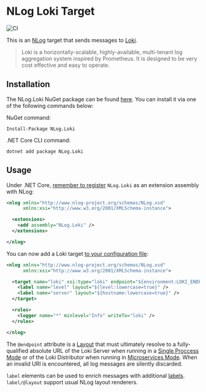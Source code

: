 # NLog Loki Target

![CI](https://github.com/anton-gogolev/nlog.loki/workflows/CI/badge.svg?branch=master)

This is an [NLog](https://nlog-project.org/) target that sends messages to [Loki](https://grafana.com/oss/loki/).

> Loki is a horizontally-scalable, highly-available, multi-tenant log aggregation system inspired by Prometheus. It is designed to be very cost effective and easy to operate.

## Installation

The NLog.Loki NuGet package can be found [here](https://www.nuget.org/packages/NLog.Loki). You can install it via one of the following commands below:

NuGet command:

    Install-Package NLog.Loki

.NET Core CLI command:

    dotnet add package NLog.Loki

## Usage

Under .NET Core, [remember to register](https://github.com/nlog/nlog/wiki/Register-your-custom-component) `NLog.Loki` as an extension assembly with NLog:

```xml
<nlog xmlns="http://www.nlog-project.org/schemas/NLog.xsd"
      xmlns:xsi="http://www.w3.org/2001/XMLSchema-instance">

  <extensions>
    <add assembly="NLog.Loki" />
  </extensions>

</nlog>
```

You can now add a Loki target [to your configuration file](https://github.com/nlog/nlog/wiki/Tutorial#Configure-NLog-Targets-for-output):

```xml
<nlog xmlns="http://www.nlog-project.org/schemas/NLog.xsd"
      xmlns:xsi="http://www.w3.org/2001/XMLSchema-instance">

  <target name="loki" xsi:type="loki" endpoint="${environment:LOKI_ENDPOINT_URI}">
    <label name="level" layout="${level:lowercase=true}" />
    <label name="server" layout="${hostname:lowercase=true}" />
  </target>

  <rules>
    <logger name="*" minlevel="Info" writeTo="loki" />
  </rules>

</nlog>
```

The `@endpoint` attribute is a [Layout](https://github.com/NLog/NLog/wiki/Layouts) that must ultimately resolve to a fully-qualified absolute URL of the Loki Server when running in a [Single Proccess Mode](https://grafana.com/docs/loki/latest/overview/#modes-of-operation) or of the Loki Distributor when running in [Microservices Mode](https://grafana.com/docs/loki/latest/overview/#distributor). When an invalid URI is encountered, all log messages are silently discarded.

`label` elements can be used to enrich messages with additional [labels](https://grafana.com/docs/loki/latest/design-documents/labels/). `label/@layout` support usual NLog layout renderers.
